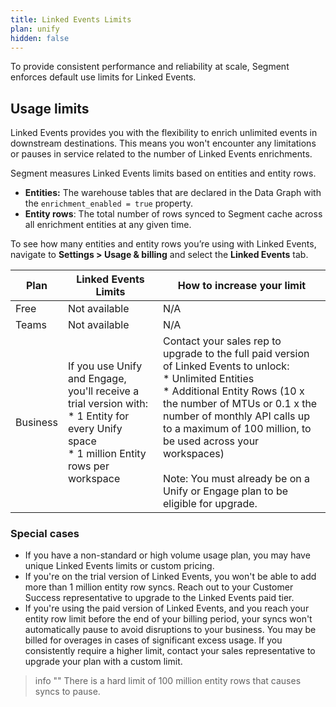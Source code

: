 ```yaml
---
title: Linked Events Limits
plan: unify
hidden: false
---
```


To provide consistent performance and reliability at scale, Segment enforces default use limits for Linked Events.

## Usage limits
Linked Events provides you with the flexibility to enrich unlimited events in downstream destinations. This means you won't encounter any limitations or pauses in service related to the number of Linked Events enrichments.

Segment measures Linked Events limits based on entities and entity rows. 
* **Entities:** The warehouse tables that are declared in the Data Graph with the `enrichment_enabled = true` property. 
* **Entity rows**: The total number of rows synced to Segment cache across all enrichment entities at any given time.

To see how many entities and entity rows you’re using with Linked Events, navigate to **Settings > Usage & billing** and select the **Linked Events** tab.

Plan | Linked Events Limits | How to increase your limit
---- | -------------------- | --------------------------
Free |  Not available | N/A
Teams | Not available | N/A
Business | If you use Unify and Engage, you'll receive a trial version with: <br>* 1 Entity for every Unify space <br>* 1 million Entity rows per workspace | Contact your sales rep to upgrade to the full paid version of Linked Events to unlock: <br>* Unlimited Entities <br>* Additional Entity Rows (10 x the number of MTUs or 0.1 x the number of monthly API calls up to a maximum of 100 million, to be used across your workspaces) <br><br>Note: You must already be on a Unify or Engage plan to be eligible for upgrade. 

### Special cases
* If you have a non-standard or high volume usage plan, you may have unique Linked Events limits or custom pricing.
* If you're on the trial version of Linked Events, you won't be able to add more than 1 million entity row syncs. Reach out to your Customer Success representative to upgrade to the Linked Events paid tier.
* If you're using the paid version of Linked Events, and you reach your entity row limit before the end of your billing period, your syncs won't automatically pause to avoid disruptions to your business. You may be billed for overages in cases of significant excess usage. If you consistently require a higher limit, contact your sales representative to upgrade your plan with a custom limit. 

> info ""
> There is a hard limit of 100 million entity rows that causes syncs to pause. 